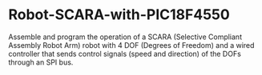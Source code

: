 # Robot-SCARA-with-PIC18F4550
Assemble and program the operation of a SCARA (Selective Compliant Assembly Robot Arm) robot with 4 DOF (Degrees of Freedom) and a wired controller that sends control signals (speed and direction) of the DOFs through an SPI bus.
